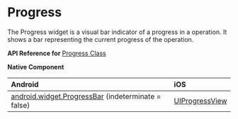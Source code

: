 # Progress

The Progress widget is a visual bar indicator of a progress in a operation. 
It shows a bar representing the current progress of the operation.

**API Reference for** [Progress Class](http://docs.nativescript.org/api-reference/modules/_ui_progress_.html)

**Native Component**

| Android                | iOS      |
|:-----------------------|:---------|
| [android.widget.ProgressBar](http://developer.android.com/reference/android/widget/ProgressBar.html) (indeterminate = false) | [UIProgressView](https://developer.apple.com/library/ios/documentation/UIKit/Reference/UIProgressView_Class/) |